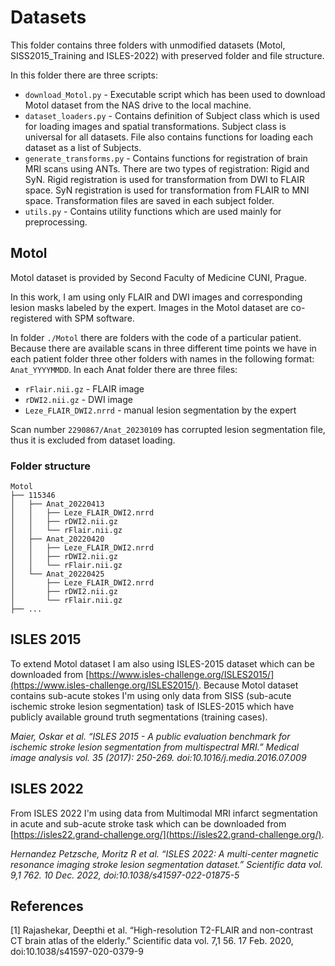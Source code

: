 # Datasets
This folder contains three folders with unmodified datasets (Motol, SISS2015_Training and ISLES-2022) with preserved folder and file structure.

In this folder there are three scripts:
- `download_Motol.py` - Executable script which has been used to download Motol dataset from the NAS drive to the local machine.
- `dataset_loaders.py` - Contains definition of Subject class which is used for loading images and spatial transformations. Subject class is universal for all datasets. File also contains functions for loading each dataset as a list of Subjects.
- `generate_transforms.py` - Contains functions for registration of brain MRI scans using ANTs. There are two types of registration: Rigid and SyN. Rigid registration is used for transformation from DWI to FLAIR space. SyN registration is used for transformation from FLAIR to MNI space. Transformation files are saved in each subject folder.
- `utils.py` - Contains utility functions which are used mainly for preprocessing.

## Motol
Motol dataset is provided by Second Faculty of Medicine CUNI, Prague.

In this work, I am using only FLAIR and DWI images and corresponding lesion masks labeled by the expert. Images in the Motol dataset are co-registered with SPM software.

In folder `./Motol` there are folders with the code of a particular patient. Because there are available scans in three different time points we have in each patient folder three other folders with names in the following format: `Anat_YYYYMMDD`. In each Anat folder there are three files:
- `rFlair.nii.gz` - FLAIR image
- `rDWI2.nii.gz` - DWI image
- `Leze_FLAIR_DWI2.nrrd` - manual lesion segmentation by the expert

Scan number `2290867/Anat_20230109` has corrupted lesion segmentation file, thus it is excluded from dataset loading.

### Folder structure
```
Motol
├── 115346
│   ├── Anat_20220413
│   │   ├── Leze_FLAIR_DWI2.nrrd
│   │   ├── rDWI2.nii.gz
│   │   └── rFlair.nii.gz
│   ├── Anat_20220420
│   │   ├── Leze_FLAIR_DWI2.nrrd
│   │   ├── rDWI2.nii.gz
│   │   └── rFlair.nii.gz
│   └── Anat_20220425
│       ├── Leze_FLAIR_DWI2.nrrd
│       ├── rDWI2.nii.gz
│       └── rFlair.nii.gz
├── ...
```

## ISLES 2015
To extend Motol dataset I am also using ISLES-2015 dataset which can be downloaded from [https://www.isles-challenge.org/ISLES2015/](https://www.isles-challenge.org/ISLES2015/). Because Motol dataset contains sub-acute stokes I'm using only data from SISS (sub-acute ischemic stroke lesion segmentation) task of ISLES-2015 which have publicly available ground truth segmentations (training cases).

<cite>Maier, Oskar et al. “ISLES 2015 - A public evaluation benchmark for ischemic stroke lesion segmentation from multispectral MRI.” Medical image analysis vol. 35 (2017): 250-269. doi:10.1016/j.media.2016.07.009</cite>

## ISLES 2022
From ISLES 2022 I'm using data from Multimodal MRI infarct segmentation in acute and sub-acute stroke task which can be downloaded from [https://isles22.grand-challenge.org/](https://isles22.grand-challenge.org/).

<cite>Hernandez Petzsche, Moritz R et al. “ISLES 2022: A multi-center magnetic resonance imaging stroke lesion segmentation dataset.” Scientific data vol. 9,1 762. 10 Dec. 2022, doi:10.1038/s41597-022-01875-5</cite>

## References
<a id="1">[1]</a>  Rajashekar, Deepthi et al. “High-resolution T2-FLAIR and non-contrast CT brain atlas of the elderly.” Scientific data vol. 7,1 56. 17 Feb. 2020, doi:10.1038/s41597-020-0379-9